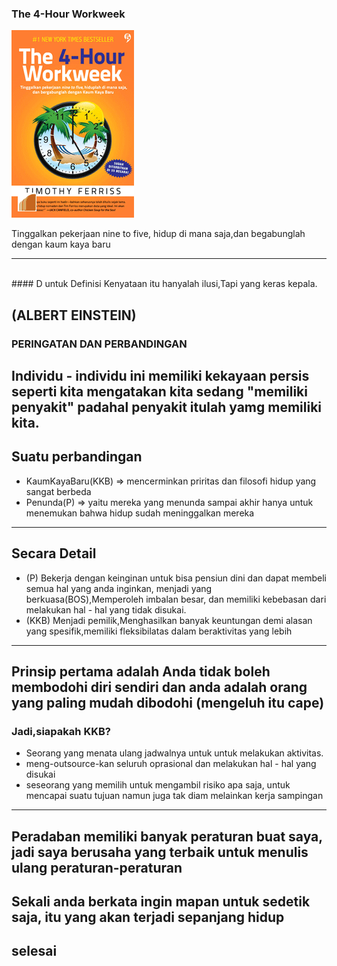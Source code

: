  ### The 4-Hour Workweek
 
![Flux Explained](https://raw.githubusercontent.com/xeyzo/in-60-seconds/master/the-4-hour-workweek.gif)

Tinggalkan pekerjaan nine to five, hidup di mana saja,dan begabunglah dengan kaum kaya baru

---
<br>
#### D untuk Definisi
   Kenyataan itu hanyalah ilusi,Tapi yang keras kepala.   
   
   (ALBERT EINSTEIN) 
---
### PERINGATAN DAN PERBANDINGAN


Individu - individu ini memiliki kekayaan persis seperti kita mengatakan kita sedang "memiliki penyakit" padahal
penyakit itulah  yamg memiliki kita.
---
## Suatu perbandingan 
- KaumKayaBaru(KKB) => mencerminkan priritas dan filosofi hidup yang sangat berbeda
- Penunda(P) => yaitu mereka yang menunda sampai akhir hanya untuk menemukan bahwa hidup sudah meninggalkan mereka 
---
## Secara Detail
- (P) Bekerja dengan keinginan untuk bisa pensiun dini dan dapat membeli semua hal yang anda inginkan, menjadi yang berkuasa(BOS),Memperoleh imbalan besar, dan memiliki kebebasan dari melakukan hal - hal yang tidak disukai.
- (KKB) Menjadi pemilik,Menghasilkan banyak keuntungan demi alasan yang spesifik,memiliki fleksibilatas dalam beraktivitas yang lebih
---
Prinsip pertama adalah Anda tidak boleh membodohi diri sendiri dan anda adalah orang yang paling mudah dibodohi 
(mengeluh itu cape)
---
### Jadi,siapakah KKB?
- Seorang yang menata ulang jadwalnya untuk untuk melakukan aktivitas.
- meng-outsource-kan seluruh oprasional dan melakukan hal - hal yang disukai
- seseorang yang memilih untuk mengambil risiko apa saja, untuk mencapai suatu tujuan namun juga tak diam melainkan kerja sampingan
---
Peradaban memiliki banyak peraturan buat saya, jadi saya berusaha yang terbaik untuk menulis ulang peraturan-peraturan
---
Sekali anda berkata ingin mapan untuk sedetik saja, itu yang akan terjadi sepanjang hidup
---
selesai
---
